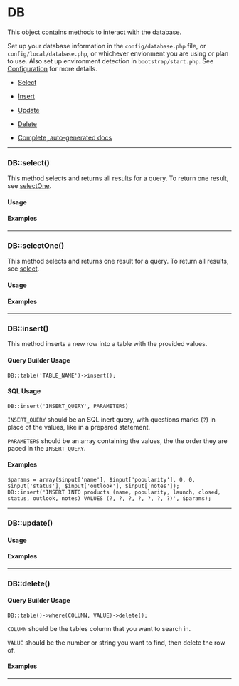 # DB

This object contains methods to interact with the database.

Set up your database information in the `config/database.php` file, or `config/local/database.php`, or whichever envionment you are using or plan to use. Also set up environment detection in `bootstrap/start.php`. See [Configuration](/doc/configuration.php) for more details.

- [Select](#select)
- [Insert](#insert)
- [Update](#update)
- [Delete](#delete)

- [Complete, auto-generated docs](/api/4.2/Illuminate/Database/Connection.html)

___

<a name="select"></a>

### DB::select()

This method selects and returns all results for a query. To return one result, see [selectOne](#selectOne).

#### Usage



#### Examples

___

<a name="selectOne"></a>

### DB::selectOne()

This method selects and returns one result for a query. To return all results, see [select](#select).

#### Usage



#### Examples

___

<a name="insert"></a>

### DB::insert()

This method inserts a new row into a table with the provided values.

#### Query Builder Usage

	DB::table('TABLE_NAME')->insert();

#### SQL Usage

	DB::insert('INSERT_QUERY', PARAMETERS)

`INSERT_QUERY` should be an SQL inert query, with questions marks (`?`) in place of the values, like in a prepared statement.

`PARAMETERS` should be an array containing the values, the the order they are paced in the `INSERT_QUERY`.

#### Examples

	$params = array($input['name'], $input['popularity'], 0, 0, $input['status'], $input['outlook'], $input['notes']);
	DB::insert('INSERT INTO products (name, popularity, launch, closed, status, outlook, notes) VALUES (?, ?, ?, ?, ?, ?, ?)', $params);

___

<a name="update"></a>

### DB::update()

#### Usage



#### Examples


___

<a name="delete"></a>

### DB::delete()

#### Query Builder Usage

	DB::table()->where(COLUMN, VALUE)->delete();

`COLUMN` should be the tables column that you want to search in.

`VALUE` should be the number or string you want to find, then delete the row of. 

#### Examples


___